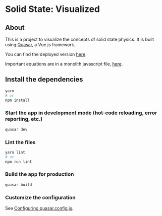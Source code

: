 # Solid State: Visualized

## About
This is a project to visualize the concepts of solid state physics. It is built using [Quasar](https://quasar.dev/), a Vue.js framework.

You can find the deployed version [here](https://ssv.anilhaksever.com).

Important equations are in a monolith javascript file, [here](composables/solid-state-calculations.js).


## Install the dependencies
```bash
yarn
# or
npm install
```

### Start the app in development mode (hot-code reloading, error reporting, etc.)
```bash
quasar dev
```


### Lint the files
```bash
yarn lint
# or
npm run lint
```



### Build the app for production
```bash
quasar build
```

### Customize the configuration
See [Configuring quasar.config.js](https://v2.quasar.dev/quasar-cli-vite/quasar-config-js).
